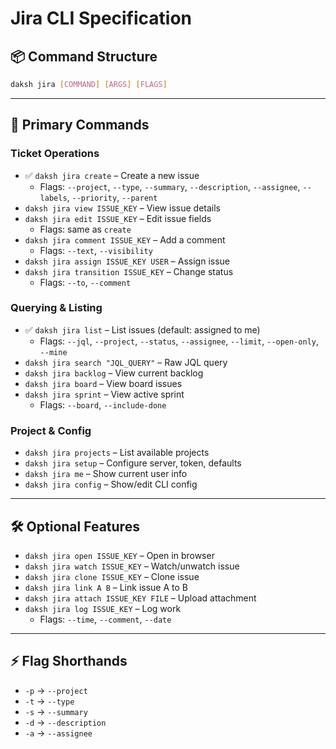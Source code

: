 

# Jira CLI Specification

## 📦 Command Structure

```bash
daksh jira [COMMAND] [ARGS] [FLAGS]
```

---

## 🔧 Primary Commands

### Ticket Operations
- ✅ `daksh jira create` – Create a new issue  
  - Flags: `--project`, `--type`, `--summary`, `--description`, `--assignee`, `--labels`, `--priority`, `--parent`
- `daksh jira view ISSUE_KEY` – View issue details
- `daksh jira edit ISSUE_KEY` – Edit issue fields  
  - Flags: same as `create`
- `daksh jira comment ISSUE_KEY` – Add a comment  
  - Flags: `--text`, `--visibility`
- `daksh jira assign ISSUE_KEY USER` – Assign issue
- `daksh jira transition ISSUE_KEY` – Change status  
  - Flags: `--to`, `--comment`

### Querying & Listing
- ✅ `daksh jira list` – List issues (default: assigned to me)  
  - Flags: `--jql`, `--project`, `--status`, `--assignee`, `--limit`, `--open-only`, `--mine`
- `daksh jira search "JQL_QUERY"` – Raw JQL query
- `daksh jira backlog` – View current backlog
- `daksh jira board` – View board issues
- `daksh jira sprint` – View active sprint  
  - Flags: `--board`, `--include-done`

### Project & Config
- `daksh jira projects` – List available projects
- `daksh jira setup` – Configure server, token, defaults
- `daksh jira me` – Show current user info
- `daksh jira config` – Show/edit CLI config

---

## 🛠️ Optional Features

- `daksh jira open ISSUE_KEY` – Open in browser
- `daksh jira watch ISSUE_KEY` – Watch/unwatch issue
- `daksh jira clone ISSUE_KEY` – Clone issue
- `daksh jira link A B` – Link issue A to B
- `daksh jira attach ISSUE_KEY FILE` – Upload attachment
- `daksh jira log ISSUE_KEY` – Log work
  - Flags: `--time`, `--comment`, `--date`

---

## ⚡ Flag Shorthands

- `-p` → `--project`
- `-t` → `--type`
- `-s` → `--summary`
- `-d` → `--description`
- `-a` → `--assignee`